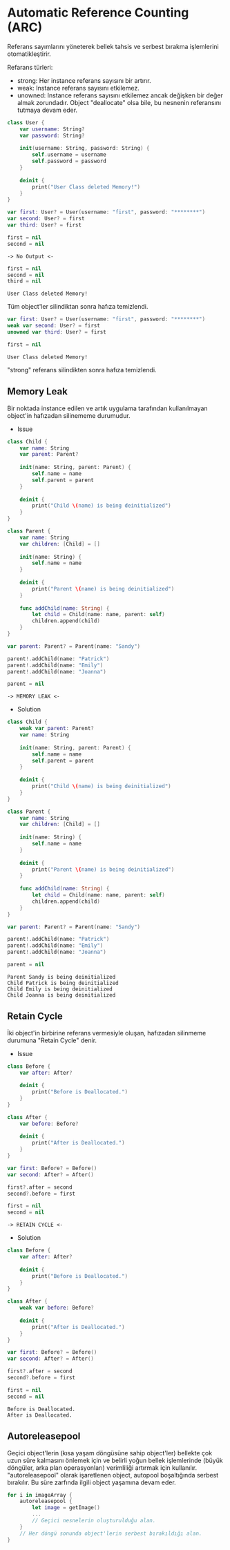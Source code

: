 # Automatic Reference Counting (ARC)
Referans sayımlarını yöneterek bellek tahsis ve serbest bırakma işlemlerini otomatikleştirir.

Refarans türleri:
- strong: Her instance referans sayısını bir artırır.
- weak: Instance referans sayısını etkilemez.
- unowned: Instance referans sayısını etkilemez ancak değişken bir değer almak zorundadır. Object "deallocate" olsa bile, bu nesnenin referansını tutmaya devam eder.

```swift
class User {
    var username: String?
    var password: String?
    
    init(username: String, password: String) {
        self.username = username
        self.password = password
    }
    
    deinit {
        print("User Class deleted Memory!")
    }
}
```

```swift
var first: User? = User(username: "first", password: "********")
var second: User? = first
var third: User? = first
```
```swift
first = nil
second = nil
```
```
-> No Output <-
```

```swift
first = nil
second = nil
third = nil
```
```
User Class deleted Memory!
```
Tüm object'ler silindiktan sonra hafıza temizlendi.

```swift
var first: User? = User(username: "first", password: "********")
weak var second: User? = first
unowned var third: User? = first
```
```swift
first = nil
```
```
User Class deleted Memory!
```
"strong" referans silindikten sonra hafıza temizlendi.

## Memory Leak 
Bir noktada instance edilen ve artık uygulama tarafından kullanılmayan object'in hafızadan silinememe durumudur.

- Issue
```swift
class Child {
    var name: String
    var parent: Parent?
    
    init(name: String, parent: Parent) {
        self.name = name
        self.parent = parent
    }
  
    deinit {
        print("Child \(name) is being deinitialized")
    }
}

class Parent {
    var name: String
    var children: [Child] = []
  
    init(name: String) {
        self.name = name
    }
    
    deinit {
        print("Parent \(name) is being deinitialized")
    }
    
    func addChild(name: String) {
        let child = Child(name: name, parent: self)
        children.append(child)
    }
}

var parent: Parent? = Parent(name: "Sandy")

parent!.addChild(name: "Patrick")
parent!.addChild(name: "Emily")
parent!.addChild(name: "Joanna")

parent = nil
```
```
-> MEMORY LEAK <-
```

- Solution
```swift
class Child {
    weak var parent: Parent?
    var name: String
  
    init(name: String, parent: Parent) {
        self.name = name
        self.parent = parent
    }
  
    deinit {
        print("Child \(name) is being deinitialized")
    }
}

class Parent {
    var name: String
    var children: [Child] = []
  
    init(name: String) {
        self.name = name
    }
    
    deinit {
        print("Parent \(name) is being deinitialized")
    }
    
    func addChild(name: String) {
        let child = Child(name: name, parent: self)
        children.append(child)
    }
}

var parent: Parent? = Parent(name: "Sandy")

parent!.addChild(name: "Patrick")
parent!.addChild(name: "Emily")
parent!.addChild(name: "Joanna")

parent = nil
```
```
Parent Sandy is being deinitialized
Child Patrick is being deinitialized
Child Emily is being deinitialized
Child Joanna is being deinitialized
```

## Retain Cycle
İki object'in birbirine referans vermesiyle oluşan, hafızadan silinmeme durumuna "Retain Cycle" denir.

- Issue
```swift
class Before {
    var after: After?
    
    deinit {
        print("Before is Deallocated.")
    }
}

class After {
    var before: Before?
    
    deinit {
        print("After is Deallocated.")
    }
}

var first: Before? = Before()
var second: After? = After()

first?.after = second
second?.before = first

first = nil
second = nil
```
```
-> RETAIN CYCLE <-
```

- Solution
```swift
class Before {
    var after: After?
    
    deinit {
        print("Before is Deallocated.")
    }
}

class After {
    weak var before: Before?
    
    deinit {
        print("After is Deallocated.")
    }
}

var first: Before? = Before()
var second: After? = After()

first?.after = second
second?.before = first

first = nil
second = nil
```
```
Before is Deallocated.
After is Deallocated.
```

## Autoreleasepool 
Geçici object'lerin (kısa yaşam döngüsüne sahip object'ler) bellekte çok uzun süre kalmasını önlemek için ve belirli yoğun bellek işlemlerinde (büyük döngüler, arka plan operasyonları) verimliliği artırmak için kullanılır. "autoreleasepool" olarak işaretlenen object, autopool boşaltığında serbest bırakılır. Bu süre zarfında ilgili object yaşamına devam eder. 

```swift
for i in imageArray {
    autoreleasepool {
        let image = getImage()
        ...
        // Geçici nesnelerin oluşturulduğu alan.
    }
    // Her döngü sonunda object'lerin serbest bırakıldığı alan.
}
```
